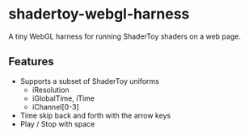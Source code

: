 # shadertoy-webgl-harness
A tiny WebGL harness for running ShaderToy shaders on a web page.


## Features
 * Supports a subset of ShaderToy uniforms
   * iResolution
   * iGlobalTime, iTime
   * iChannel[0-3]
 * Time skip back and forth with the arrow keys
 * Play / Stop with space
